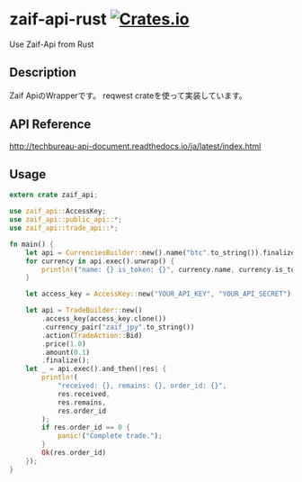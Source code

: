 # zaif-api-rust [![Crates.io](https://img.shields.io/crates/v/zaif-api.svg)](https://crates.io/crates/zaif-api)
Use Zaif-Api from Rust

## Description

Zaif ApiのWrapperです。
reqwest crateを使って実装しています。

## API Reference

http://techbureau-api-document.readthedocs.io/ja/latest/index.html

## Usage

```rs
extern crate zaif_api;

use zaif_api::AccessKey;
use zaif_api::public_api::*;
use zaif_api::trade_api::*;

fn main() {
    let api = CurrenciesBuilder::new().name("btc".to_string()).finalize();
    for currency in api.exec().unwrap() {
        println!("name: {} is_token: {}", currency.name, currency.is_token);
    }

    let access_key = AccessKey::new("YOUR_API_KEY", "YOUR_API_SECRET");

    let api = TradeBuilder::new()
        .access_key(access_key.clone())
        .currency_pair("zaif_jpy".to_string())
        .action(TradeAction::Bid)
        .price(1.0)
        .amount(0.1)
        .finalize();
    let _ = api.exec().and_then(|res| {
        println!(
            "received: {}, remains: {}, order_id: {}",
            res.received,
            res.remains,
            res.order_id
        );
        if res.order_id == 0 {
            panic!("Complete trade.");
        }
        Ok(res.order_id)
    });
}
```
